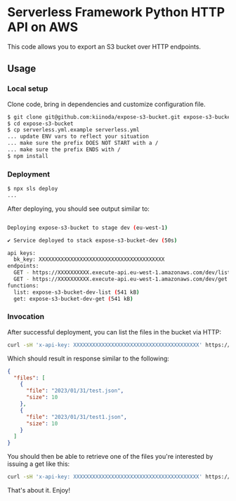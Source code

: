 # Serverless Framework Python HTTP API on AWS

This code allows you to export an S3 bucket over HTTP endpoints.

## Usage

### Local setup

Clone code, bring in dependencies and customize configuration file.

```bash
$ git clone git@github.com:kiinoda/expose-s3-bucket.git expose-s3-bucket
$ cd expose-s3-bucket
$ cp serverless.yml.example serverless.yml
... update ENV vars to reflect your situation
... make sure the prefix DOES NOT START with a /
... make sure the prefix ENDS with /
$ npm install
```

### Deployment

```bash
$ npx sls deploy
...
```

After deploying, you should see output similar to:

```bash

Deploying expose-s3-bucket to stage dev (eu-west-1)

✔ Service deployed to stack expose-s3-bucket-dev (50s)

api keys:
  bk_key: XXXXXXXXXXXXXXXXXXXXXXXXXXXXXXXXXXXXXXXX
endpoints:
  GET - https://XXXXXXXXXX.execute-api.eu-west-1.amazonaws.com/dev/list
  GET - https://XXXXXXXXXX.execute-api.eu-west-1.amazonaws.com/dev/get
functions:
  list: expose-s3-bucket-dev-list (541 kB)
  get: expose-s3-bucket-dev-get (541 kB)
```

### Invocation

After successful deployment, you can list the files in the bucket via HTTP:

```bash
curl -sH 'x-api-key: XXXXXXXXXXXXXXXXXXXXXXXXXXXXXXXXXXXXXXXX' https://XXXXXXXXXX.execute-api.eu-west-1.amazonaws.com/dev/list?date=2023
```

Which should result in response similar to the following:

```json
{
  "files": [
    {
      "file": "2023/01/31/test.json",
      "size": 10
    },
    {
      "file": "2023/01/31/test1.json",
      "size": 10
    }
  ]
}
```

You should then be able to retrieve one of the files you're interested by issuing a get like this:

```bash
curl -sH 'x-api-key: XXXXXXXXXXXXXXXXXXXXXXXXXXXXXXXXXXXXXXXX' https://XXXXXXXXXX.execute-api.eu-west-1.amazonaws.com/dev/get?file=2023/01/31/test.json
```

That's about it. Enjoy!
